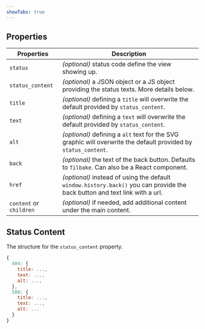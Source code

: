 ```yaml
---
showTabs: true
---
```


## Properties

| Properties              | Description                                                                                                                 |
| ----------------------- | --------------------------------------------------------------------------------------------------------------------------- |
| `status`                | _(optional)_ status code define the view showing up.                                                                        |
| `status_content`        | _(optional)_ a JSON object or a JS object providing the status texts. More details below.                                   |
| `title`                 | _(optional)_ defining a `title` will overwrite the default provided by `status_content`.                                    |
| `text`                  | _(optional)_ defining a `text` will overwrite the default provided by `status_content`.                                     |
| `alt`                   | _(optional)_ defining a `alt` text for the SVG graphic will overwrite the default provided by `status_content`.             |
| `back`                  | _(optional)_ the text of the back button. Defaults to `Tilbake`. Can also be a React component.                             |
| `href`                  | _(optional)_ instead of using the default `window.history.back()` you can provide the back button and text link with a url. |
| `content` or `children` | _(optional)_ if needed, add additional content under the main content.                                                      |

## Status Content

The structure for the `status_content` property.

```js
{
  404: {
    title: ...,
    text: ...,
    alt: ...,
  },
  500: {
    title: ...,
    text: ...,
    alt: ...
  }
}
```
